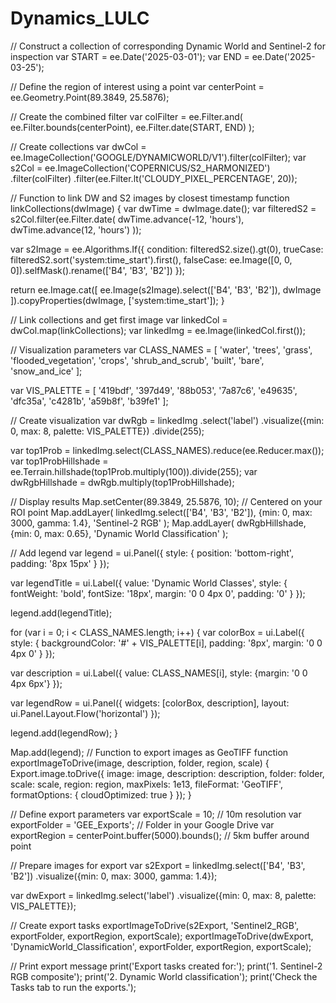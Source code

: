# Dynamics_LULC
// Construct a collection of corresponding Dynamic World and Sentinel-2 for inspection
var START = ee.Date('2025-03-01');
var END = ee.Date('2025-03-25');

// Define the region of interest using a point
var centerPoint = ee.Geometry.Point(89.3849, 25.5876);

// Create the combined filter
var colFilter = ee.Filter.and(
    ee.Filter.bounds(centerPoint),
    ee.Filter.date(START, END)
);

// Create collections
var dwCol = ee.ImageCollection('GOOGLE/DYNAMICWORLD/V1').filter(colFilter);
var s2Col = ee.ImageCollection('COPERNICUS/S2_HARMONIZED')
    .filter(colFilter)
    .filter(ee.Filter.lt('CLOUDY_PIXEL_PERCENTAGE', 20));

// Function to link DW and S2 images by closest timestamp
function linkCollections(dwImage) {
  var dwTime = dwImage.date();
  var filteredS2 = s2Col.filter(ee.Filter.date(
    dwTime.advance(-12, 'hours'), 
    dwTime.advance(12, 'hours')
  ));
  
  var s2Image = ee.Algorithms.If({
    condition: filteredS2.size().gt(0),
    trueCase: filteredS2.sort('system:time_start').first(),
    falseCase: ee.Image([0, 0, 0]).selfMask().rename(['B4', 'B3', 'B2'])
  });
  
  return ee.Image.cat([
    ee.Image(s2Image).select(['B4', 'B3', 'B2']),
    dwImage
  ]).copyProperties(dwImage, ['system:time_start']);
}

// Link collections and get first image
var linkedCol = dwCol.map(linkCollections);
var linkedImg = ee.Image(linkedCol.first());

// Visualization parameters
var CLASS_NAMES = [
  'water', 'trees', 'grass', 'flooded_vegetation', 'crops',
  'shrub_and_scrub', 'built', 'bare', 'snow_and_ice'
];

var VIS_PALETTE = [
  '419bdf', '397d49', '88b053', '7a87c6', 'e49635', 'dfc35a', 'c4281b',
  'a59b8f', 'b39fe1'
];

// Create visualization
var dwRgb = linkedImg
  .select('label')
  .visualize({min: 0, max: 8, palette: VIS_PALETTE})
  .divide(255);

var top1Prob = linkedImg.select(CLASS_NAMES).reduce(ee.Reducer.max());
var top1ProbHillshade = ee.Terrain.hillshade(top1Prob.multiply(100)).divide(255);
var dwRgbHillshade = dwRgb.multiply(top1ProbHillshade);

// Display results
Map.setCenter(89.3849, 25.5876, 10);  // Centered on your ROI point
Map.addLayer(
  linkedImg.select(['B4', 'B3', 'B2']), 
  {min: 0, max: 3000, gamma: 1.4}, 
  'Sentinel-2 RGB'
);
Map.addLayer(
  dwRgbHillshade, 
  {min: 0, max: 0.65}, 
  'Dynamic World Classification'
);

// Add legend
var legend = ui.Panel({
  style: {
    position: 'bottom-right',
    padding: '8px 15px'
  }
});

var legendTitle = ui.Label({
  value: 'Dynamic World Classes',
  style: {
    fontWeight: 'bold',
    fontSize: '18px',
    margin: '0 0 4px 0',
    padding: '0'
  }
});

legend.add(legendTitle);

for (var i = 0; i < CLASS_NAMES.length; i++) {
  var colorBox = ui.Label({
    style: {
      backgroundColor: '#' + VIS_PALETTE[i],
      padding: '8px',
      margin: '0 0 4px 0'
    }
  });

  var description = ui.Label({
    value: CLASS_NAMES[i],
    style: {margin: '0 0 4px 6px'}
  });

  var legendRow = ui.Panel({
    widgets: [colorBox, description],
    layout: ui.Panel.Layout.Flow('horizontal')
  });

  legend.add(legendRow);
}

Map.add(legend);
// Function to export images as GeoTIFF
function exportImageToDrive(image, description, folder, region, scale) {
  Export.image.toDrive({
    image: image,
    description: description,
    folder: folder,
    scale: scale,
    region: region,
    maxPixels: 1e13,
    fileFormat: 'GeoTIFF',
    formatOptions: {
      cloudOptimized: true
    }
  });
}

// Define export parameters
var exportScale = 10; // 10m resolution
var exportFolder = 'GEE_Exports'; // Folder in your Google Drive
var exportRegion = centerPoint.buffer(5000).bounds(); // 5km buffer around point

// Prepare images for export
var s2Export = linkedImg.select(['B4', 'B3', 'B2'])
  .visualize({min: 0, max: 3000, gamma: 1.4});

var dwExport = linkedImg.select('label')
  .visualize({min: 0, max: 8, palette: VIS_PALETTE});

// Create export tasks
exportImageToDrive(s2Export, 'Sentinel2_RGB', exportFolder, exportRegion, exportScale);
exportImageToDrive(dwExport, 'DynamicWorld_Classification', exportFolder, exportRegion, exportScale);

// Print export message
print('Export tasks created for:');
print('1. Sentinel-2 RGB composite');
print('2. Dynamic World classification');
print('Check the Tasks tab to run the exports.');
